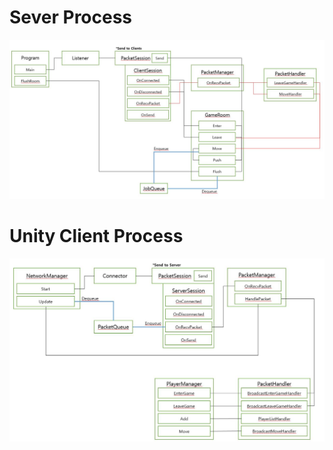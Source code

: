 # Sever Process
![ServerProcess](./Github_Images/ServerProcess.JPG)
# Unity Client Process
![UnityClientProcess](./Github_Images/UnityClientProcess.JPG)